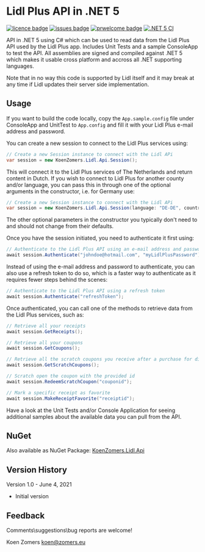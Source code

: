 # Lidl Plus API in .NET 5

[![licence badge]][licence]
[![issues badge]][issues]
[![prwelcome badge]][prwelcome]
[![.NET 5 CI](https://github.com/KoenZomers/LidlApi/actions/workflows/dotnet.yml/badge.svg)](https://github.com/KoenZomers/LidlApi/actions/workflows/dotnet.yml)

[licence badge]:https://img.shields.io/badge/license-Apache2-blue.svg
[issues badge]:https://img.shields.io/github/issues/koenzomers/LidlApi.svg
[prwelcome badge]:https://img.shields.io/badge/PRs-welcome-brightgreen.svg?style=flat-square

[licence]:https://github.com/koenzomers/LidlApi/blob/master/LICENSE.md
[issues]:https://github.com/koenzomers/LidlApi/issues
[prwelcome]:http://makeapullrequest.com

API in .NET 5 using C# which can be used to read data from the Lidl Plus API used by the Lidl Plus app. Includes Unit Tests and a sample ConsoleApp to test the API. All assemblies are signed and compiled against .NET 5 which makes it usable cross platform and accross all .NET supporting languages.

Note that in no way this code is supported by Lidl itself and it may break at any time if Lidl updates their server side implementation.

## Usage

If you want to build the code locally, copy the `App.sample.config` file under ConsoleApp and UnitTest to `App.config` and fill it with your Lidl Plus e-mail address and password.

You can create a new session to connect to the Lidl Plus services using:

```C#
// Create a new Session instance to connect with the Lidl APi
var session = new KoenZomers.Lidl.Api.Session();
```

This will connect it to the Lidl Plus services of The Netherlands and return content in Dutch. If you wish to connect to Lidl Plus for another county and/or language, you can pass this in through one of the optional arguments in the constructor, i.e. for Germany use:

```C#
// Create a new Session instance to connect with the Lidl APi
var session = new KoenZomers.Lidl.Api.Session(language: "DE-DE", country: "DE");
```

The other optional parameters in the constructor you typically don't need to and should not change from their defaults.

Once you have the session initiated, you need to authenticate it first using:

```C#
// Authenticate to the Lidl Plus API using an e-mail address and password
await session.Authenticate("johndoe@hotmail.com", "myLidlPlusPassword");
```

Instead of using the e-mail address and password to authenticate, you can also use a refresh token to do so, which is a faster way to authenticate as it requires fewer steps behind the scenes:

```C#
// Authenticate to the Lidl Plus API using a refresh token
await session.Authenticate("refreshToken");
```

Once authenticated, you can call one of the methods to retrieve data from the Lidl Plus services, such as:

```C#
// Retrieve all your receipts
await session.GetReceipts();

// Retrieve all your coupons
await session.GetCoupons();

// Retrieve all the scratch coupons you receive after a purchase for discounts on items
await session.GetScratchCoupons();

// Scratch open the coupon with the provided id
await session.RedeemScratchCoupon("couponid");

// Mark a specific receipt as favorite
await session.MakeReceiptFavorite("receiptid");
```

Have a look at the Unit Tests and/or Console Application for seeing additional samples about the available data you can pull from the API.

## NuGet

Also available as NuGet Package: [KoenZomers.Lidl.Api](https://www.nuget.org/packages/KoenZomers.Lidl.Api/)

## Version History

Version 1.0 - June 4, 2021

- Initial version

## Feedback

Comments\suggestions\bug reports are welcome!

Koen Zomers
koen@zomers.eu
